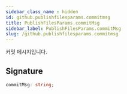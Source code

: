 ```yaml
---
sidebar_class_name : hidden
id: github.publishfilesparams.commitmsg
title: PublishFilesParams.commitMsg
sidebar_label: PublishFilesParams.commitMsg
slug: /github.publishfilesparams.commitmsg
---
```






커밋 메시지입니다.

## Signature

```typescript
commitMsg: string;
```
